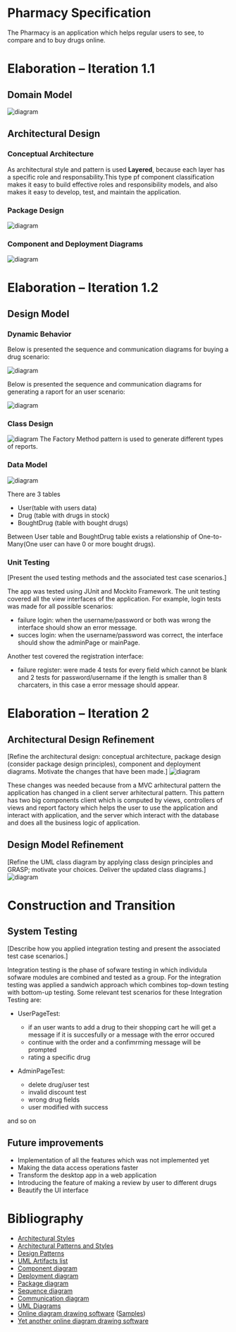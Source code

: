 # Pharmacy Specification
The Pharmacy is an application which helps regular users to see, to compare and to buy drugs online.

# Elaboration – Iteration 1.1

## Domain Model
![diagram](images/domainModel.png)

## Architectural Design

### Conceptual Architecture
As architectural style and pattern is used **Layered**, because each layer has a specific role and responsability.This type pf component classification makes it easy to build effective roles and responsibility models, and also makes it easy to develop, test, and maintain the application.

### Package Design

![diagram](images/packageDiagram.png)

### Component and Deployment Diagrams
![diagram](images/componentDiagram.png)

# Elaboration – Iteration 1.2

## Design Model

### Dynamic Behavior
Below is presented the sequence and communication diagrams for buying a drug scenario:

![diagram](images/buyDrugScenario.png)

Below is presented the sequence and communication diagrams for generating a raport for an user scenario:

![diagram](images/generateRaport.png) 

### Class Design
![diagram](images/UmlClassDiagram.png)
The Factory Method pattern is used to generate different types of reports.

### Data Model
![diagram](images/dataModel.png)

There are 3 tables
- User(table with users data)
- Drug (table with drugs in stock)
- BoughtDrug (table with bought drugs)

Between User table and BoughtDrug table exists a relationship of One-to-Many(One user can have 0 or more bought drugs).

### Unit Testing
[Present the used testing methods and the associated test case scenarios.]

The app was tested using JUnit and Mockito Framework. The unit testing covered all the view interfaces of the application. For example, login tests was made for all possible scenarios:
- failure login: when the username/password or both was wrong the interface should show an error message.
- succes login: when the username/password was correct, the interface should show the adminPage or mainPage.

Another test covered the registration interface:
- failure register: were made 4 tests for every field which cannot be blank and 2 tests for password/username if the length is smaller than 8 charcaters, in this case a error message should appear.


# Elaboration – Iteration 2

## Architectural Design Refinement
[Refine the architectural design: conceptual architecture, package design (consider package design principles), component and deployment diagrams. Motivate the changes that have been made.]
![diagram](images/designArhitecturalRefine.png)

These changes was needed because from a MVC arhitectural pattern the application has changed in a client server arhitectural pattern. This pattern has two big components client which is computed by views, controllers of views and report factory which helps the user to use the application and interact with application, and the server which interact with the database and does all the business logic of application.

## Design Model Refinement
[Refine the UML class diagram by applying class design principles and GRASP; motivate your choices. Deliver the updated class diagrams.]
![diagram](images/uml2.png)

# Construction and Transition

## System Testing
[Describe how you applied integration testing and present the associated test case scenarios.]

Integration testing is the phase of sofware testing in which individula sofware modules are combined and tested as a group. For the integration testing
was applied a sandwich approach which combines top-down testing with bottom-up testing. Some relevant test scenarios for these Integration Testing are:

- UserPageTest:
	- if an user wants to add a drug to their shopping cart he will get a message if it is succesfully or a message with the error occured
	- continue with the order and a confimrming message will be prompted
	- rating a specific drug

- AdminPageTest:
	- delete drug/user test
	- invalid discount test
	- wrong drug fields
	- user modified with success

and so on


## Future improvements

- Implementation of all the features which was not implemented yet
- Making the data access operations faster
- Transform the desktop app in a web application
- Introducing the feature of making a review by user to different drugs
- Beautify the UI interface

# Bibliography
- [Architectural Styles](https://docs.microsoft.com/en-us/azure/architecture/guide/architecture-styles/)
- [Architectural Patterns and Styles](https://msdn.microsoft.com/en-us/library/ee658117.aspx)
- [Design Patterns](https://sourcemaking.com/design_patterns)
- [UML Artifacts list](http://agilemodeling.com/artifacts)
- [Component diagram](http://agilemodeling.com/artifacts/componentDiagram.htm)
- [Deployment diagram](http://agilemodeling.com/artifacts/deploymentDiagram.htm)
- [Package diagram](http://agilemodeling.com/artifacts/packageDiagram.htm)
- [Sequence diagram](http://agilemodeling.com/artifacts/sequenceDiagram.htm)
- [Communication diagram](http://agilemodeling.com/artifacts/communicationDiagram.htm)
- [UML Diagrams](https://www.uml-diagrams.org/)
- [Online diagram drawing software](https://yuml.me/) ([Samples](https://yuml.me/diagram/scruffy/class/samples))
- [Yet another online diagram drawing software](https://www.draw.io)
